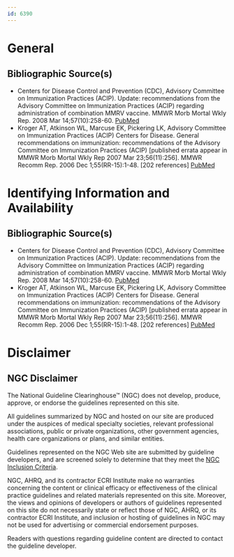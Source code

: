 ```yaml
---
id: 6390
---
```


# General

## Bibliographic Source(s)

- Centers for Disease Control and Prevention (CDC), Advisory Committee on Immunization Practices (ACIP). Update: recommendations from the Advisory Committee on Immunization Practices (ACIP) regarding administration of combination MMRV vaccine. MMWR Morb Mortal Wkly Rep. 2008 Mar 14;57(10):258-60. [ PubMed ](http://www.ncbi.nlm.nih.gov/entrez/query.fcgi?cmd=Retrieve&db=pubmed&dopt=Abstract&list_uids=18340332)
- Kroger AT, Atkinson WL, Marcuse EK, Pickering LK, Advisory Committee on Immunization Practices (ACIP) Centers for Disease. General recommendations on immunization: recommendations of the Advisory Committee on Immunization Practices (ACIP) [published errata appear in MMWR Morb Mortal Wkly Rep 2007 Mar 23;56(11):256]. MMWR Recomm Rep. 2006 Dec 1;55(RR-15):1-48. [202 references] [ PubMed ](http://www.ncbi.nlm.nih.gov/entrez/query.fcgi?cmd=Retrieve&db=pubmed&dopt=Abstract&list_uids=17136024)

# Identifying Information and Availability

## Bibliographic Source(s)

- Centers for Disease Control and Prevention (CDC), Advisory Committee on Immunization Practices (ACIP). Update: recommendations from the Advisory Committee on Immunization Practices (ACIP) regarding administration of combination MMRV vaccine. MMWR Morb Mortal Wkly Rep. 2008 Mar 14;57(10):258-60. [ PubMed ](http://www.ncbi.nlm.nih.gov/entrez/query.fcgi?cmd=Retrieve&db=pubmed&dopt=Abstract&list_uids=18340332)
- Kroger AT, Atkinson WL, Marcuse EK, Pickering LK, Advisory Committee on Immunization Practices (ACIP) Centers for Disease. General recommendations on immunization: recommendations of the Advisory Committee on Immunization Practices (ACIP) [published errata appear in MMWR Morb Mortal Wkly Rep 2007 Mar 23;56(11):256]. MMWR Recomm Rep. 2006 Dec 1;55(RR-15):1-48. [202 references] [ PubMed ](http://www.ncbi.nlm.nih.gov/entrez/query.fcgi?cmd=Retrieve&db=pubmed&dopt=Abstract&list_uids=17136024)

# Disclaimer

## NGC Disclaimer

The National Guideline Clearinghouse™ (NGC) does not develop, produce, approve, or endorse the guidelines represented on this site.

All guidelines summarized by NGC and hosted on our site are produced under the auspices of medical specialty societies, relevant professional associations, public or private organizations, other government agencies, health care organizations or plans, and similar entities.

Guidelines represented on the NGC Web site are submitted by guideline developers, and are screened solely to determine that they meet the [NGC Inclusion Criteria](/help-and-about/summaries/inclusion-criteria).

NGC, AHRQ, and its contractor ECRI Institute make no warranties concerning the content or clinical efficacy or effectiveness of the clinical practice guidelines and related materials represented on this site. Moreover, the views and opinions of developers or authors of guidelines represented on this site do not necessarily state or reflect those of NGC, AHRQ, or its contractor ECRI Institute, and inclusion or hosting of guidelines in NGC may not be used for advertising or commercial endorsement purposes.

Readers with questions regarding guideline content are directed to contact the guideline developer.

